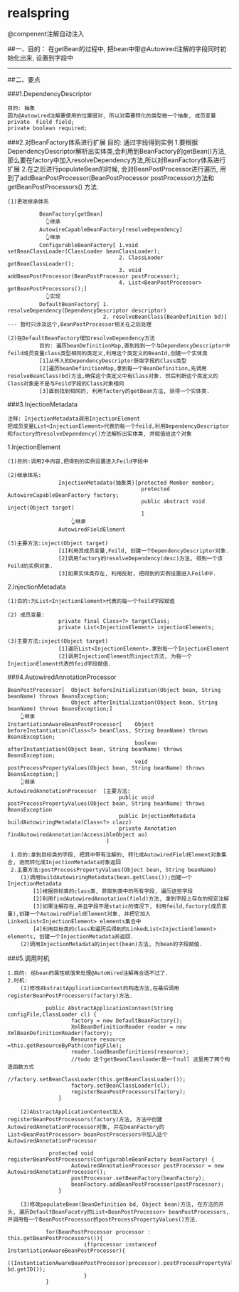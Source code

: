 # realspring

@compenent注解自动注入

##一、目的：
在getBean的过程中, 把bean中带@Autowired注解的字段同时初始化出来, 设置到字段中

*** 

##二、要点

###1.DependencyDescriptor  

    目的: 抽象
    因为@Autowired注解要使用的位置很对, 所以对需要转化的类型做一个抽象, 成员变量
    private  Field field;
    private boolean required;
   
###2.对BeanFactory体系进行扩展
    目的: 通过字段得到实例
    1.要根据DependencyDescriptor解析出实体类,会利用到BeanFactory的getBean()方法,那么要在factory中加入resolveDependency方法,所以对BeanFactory体系进行扩展
    2.在之后进行populateBean的时候, 会对BeanPostProcessor进行遍历, 用到了addBeanPostProcessor(BeanPostProcessor postProcessor)方法和getBeanPostProcessors() 方法. 
    
    (1)更改继承体系
    
              BeanFactory[getBean]         
                👆继承
              AutowireCapableBeanFactory[resolveDependency]
                👆继承
              ConfigurableBeanFactory[ 1.void setBeanClassLoader(ClassLoader beanClassLoader);
                                       2. ClassLoader getBeanClassLoader();	
                                       3. void addBeanPostProcessor(BeanPostProcessor postProcessor);
                                       4. List<BeanPostProcessor> getBeanPostProcessors();] 
                👆实现
              DefaultBeanFactory[ 1. resolveDependency(DependencyDescriptor descriptor)
                                  2. resolveBeanClass(BeanDefinition bd)] --- 暂时只涉及这个,BeanPostProcessor相关在之后处理
              
    (2)在DefaultBeanFactory增加resolveDependency方法
              目的: 遍历beanDefinitionMap,直到找到一个与DependencyDescriptor中feild成员变量class类型相同的类定义,利用这个类定义的BeanId,创建一个实体类
              [1]从传入的DependencyDescriptor获取字段的Class类型
              [2]遍历beanDefinitionMap,拿到每一个BeanDefinition,先调用resolveBeanClass(bd)方法,确保这个类定义中有Class对象. 然后判断这个类定义的Class对象是不是与Feild字段的Class对象相同
              [3]直到找到相同的, 利用factory的getBean方法, 获得一个实体类.
        

###3.InjectionMetadata

    注释: InjectionMetadata调用InjectionElement
    把成员变量List<InjectionElement>代表的每一个feild,利用DependencyDescriptor和factory的resolveDependency()方法解析出实体类, 并赋值给这个对象
   
   1.InjectionElement
    
    (1)目的:调用2中内容,把得到的实例设置进入Feild字段中
    
    (2)继承体系:
                    InjectionMetadata(抽象类)[protected Member member;
                                              protected AutowireCapableBeanFactory factory; 
                                              public abstract void inject(Object target)
                                              ]
                        👆继承
                    AutowiredFieldElement
    
    (3)主要方法:inject(Object target)
                    [1]利用其成员变量,Feild, 创建一个DependencyDescriptor对象.
                    [2]调用factory的resolveDependency(desc)方法, 得到一个该Feild的实例对象.
                    [3]如果实体类存在, 利用反射, 把得到的实例设置进入Feild中.
    
   2.InjectionMetadata
   
    (1)目的:为List<InjectionElement>代表的每一个feild字段赋值
    
    (2) 成员变量: 
                    private final Class<?> targetClass;
                    private List<InjectionElement> injectionElements;
           	
    (3)主要方法:inject(Object target)
                    [1]遍历List<InjectionElement>.拿到每一个InjectionElement 
                    [2]调用InjectionElement的inject方法, 为每一个InjectionElement代表的feid字段赋值. 
           
   
###4.AutowiredAnnotationProcessor

    BeanPostProcessor[  Object beforeInitialization(Object bean, String beanName) throws BeansException;
                      	Object afterInitialization(Object bean, String beanName) throws BeansException;]
        👆继承
    InstantiationAwareBeanPostProcessor[    Object beforeInstantiation(Class<?> beanClass, String beanName) throws BeansException;
                                        	boolean afterInstantiation(Object bean, String beanName) throws BeansException;
                                        	void postProcessPropertyValues(Object bean, String beanName) throws BeansException;]
        👆继承
    AutowiredAnnotationProcessor  [主要方法:
                                       public void postProcessPropertyValues(Object bean, String beanName) throws BeansException
                                       public InjectionMetadata buildAutowiringMetadata(Class<?> clazz)
                                       private Annotation findAutowiredAnnotation(AccessibleObject ao) 
                                   ]
    
     1.目的:拿到目标类的字段, 把其中带有注解的, 转化成AutowiredFieldElement对象集合, 进而转化成InjectionMetadata对象返回
     2.主要方法:postProcessPropertyValues(Object bean, String beanName) 
        (1)调用buildAutowiringMetadata(bean.getClass());创建一个InjectionMetadata
            [1]根据目标类的class类, 获取到类中的所有字段, 遍历这些字段
            [2]利用findAutowiredAnnotation(field)方法, 拿到字段上存在的规定注解
            [3]如果注解存在,并且字段不是static的情况下, 利用feild,factory(成员变量),创建一个AutowiredFieldElement对象, 并把它加入LinkedList<InjectionElement> elements集合中
            [4]利用目标类的class和遍历后得到的LinkedList<InjectionElement> elements, 创建一个InjectionMetadata并返回.
        (2)调用InjectionMetadata的inject(bean)方法, 为bean的字段赋值. 
        

###5.调用时机

    1.目的: 给bean的属性赋值来处理@AutoWired注解再合适不过了. 
    2.时机: 
        (1)修改AbstractApplicationContext的构造方法,在最后调用registerBeanPostProcessors(factory)方法.
                
                public AbstractApplicationContext(String configFile,ClassLoader cl) {
                        factory = new DefaultBeanFactory();
                        XmlBeanDefinitionReader reader = new XmlBeanDefinitionReader(factory);
                        Resource resource =this.getResourceByPath(configFile);
                        reader.loadBeanDefinitions(resource);
                        //todo 这个getBeanClassloader是一个null 这里用了两个构造函数方式
                        //factory.setBeanClassLoader(this.getBeanClassLoader());
                        factory.setBeanClassLoader(cl);
                        registerBeanPostProcessors(factory);
                    }
                    
        (2)AbstractApplicationContext加入registerBeanPostProcessors(factory)方法, 方法中创建AutowiredAnnotationProcessor对象, 并在beanFactory的List<BeanPostProcessor> beanPostProcessors中加入这个AutowiredAnnotationProcessor 
        
                 protected void registerBeanPostProcessors(ConfigurableBeanFactory beanFactory) {
                        AutowiredAnnotationProcessor postProcessor = new AutowiredAnnotationProcessor();
                        postProcessor.setBeanFactory(beanFactory);
                        beanFactory.addBeanPostProcessor(postProcessor);
                    }
                    
        (3)修改populateBean(BeanDefinition bd, Object bean)方法, 在方法的开头, 遍历DefaultBeanFacotry的List<BeanPostProcessor> beanPostProcessors,   并调用每一个BeanPostProcessor的postProcessPropertyValues()方法.
        
                for(BeanPostProcessor processor : this.getBeanPostProcessors()){
                            if(processor instanceof InstantiationAwareBeanPostProcessor){
                                ((InstantiationAwareBeanPostProcessor)processor).postProcessPropertyValues(bean, bd.getID());
                            }
                }

   
                  
 
              
                   
            


    
    
    
        
    
      
        
                      
       
        
    
    